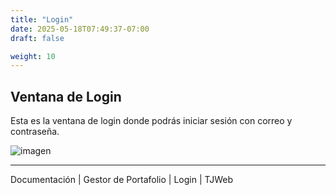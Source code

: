 ```yaml
---
title: "Login"
date: 2025-05-18T07:49:37-07:00
draft: false

weight: 10
---
```


## Ventana de Login
Esta es la ventana de login donde podrás iniciar sesión con correo y contraseña. 

![imagen](/proyectos/portafolio/portafolio_fe_login_opt.png)

***
Documentación | Gestor de Portafolio | Login | TJWeb



